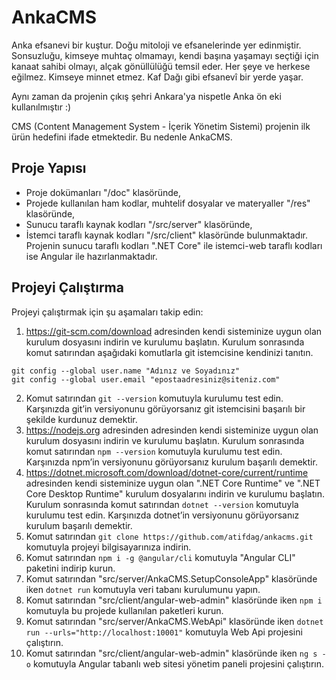 # AnkaCMS
Anka efsanevi bir kuştur. Doğu mitoloji ve efsanelerinde yer edinmiştir. Sonsuzluğu, kimseye muhtaç olmamayı, kendi başına yaşamayı  seçtiği için kanaat sahibi olmayı, alçak gönüllülüğü temsil eder. Her şeye ve herkese eğilmez. Kimseye minnet etmez. Kaf Dağı gibi efsanevî bir yerde yaşar. 

Aynı zaman da projenin çıkış şehri Ankara'ya nispetle Anka ön eki kullanılmıştır :) 

CMS (Content Management System - İçerik Yönetim Sistemi) projenin ilk ürün hedefini ifade etmektedir. Bu nedenle AnkaCMS.
## Proje Yapısı
- Proje dokümanları "/doc" klasöründe,
- Projede kullanılan ham kodlar, muhtelif dosyalar ve materyaller "/res" klasöründe,
- Sunucu taraflı kaynak kodları "/src/server" klasöründe,
- İstemci taraflı kaynak kodları "/src/client" klasöründe
bulunmaktadır.
Projenin sunucu taraflı kodları ".NET Core" ile istemci-web taraflı kodları ise Angular ile hazırlanmaktadır.
## Projeyi Çalıştırma
Projeyi çalıştırmak için şu aşamaları takip edin:
1. https://git-scm.com/download adresinden kendi sisteminize uygun olan kurulum dosyasını indirin ve kurulumu başlatın. Kurulum sonrasında komut satırından aşağıdaki komutlarla git istemcisine kendinizi tanıtın.
```
git config --global user.name "Adınız ve Soyadınız"
git config --global user.email "epostaadresiniz@siteniz.com"
```
2. Komut satırından ```git --version``` komutuyla kurulumu test edin. Karşınızda git’in versiyonunu görüyorsanız git istemcisini başarılı bir şekilde kurdunuz demektir.
3. https://nodejs.org adresinden adresinden kendi sisteminize uygun olan kurulum dosyasını indirin ve kurulumu başlatın. Kurulum sonrasında komut satırından ```npm --version``` komutuyla kurulumu test edin. Karşınızda npm’in versiyonunu görüyorsanız kurulum başarılı demektir.
4. https://dotnet.microsoft.com/download/dotnet-core/current/runtime adresinden kendi sisteminize uygun olan ".NET Core Runtime" ve ".NET Core Desktop Runtime" kurulum dosyalarını indirin ve kurulumu başlatın. Kurulum sonrasında komut satırından ```dotnet --version``` komutuyla kurulumu test edin. Karşınızda dotnet’in versiyonunu görüyorsanız kurulum başarılı demektir.
5. Komut satırından ```git clone https://github.com/atifdag/ankacms.git``` komutuyla projeyi bilgisayarınıza indirin.
6. Komut satırından ```npm i -g @angular/cli``` komutuyla "Angular CLI" paketini indirip kurun.
7. Komut satırından "src/server/AnkaCMS.SetupConsoleApp" klasöründe iken ```dotnet run``` komutuyla veri tabanı kurulumunu yapın.
8. Komut satırından "src/client/angular-web-admin" klasöründe iken ```npm i``` komutuyla bu projede kullanılan paketleri kurun.
9. Komut satırından "src/server/AnkaCMS.WebApi" klasöründe iken ```dotnet run --urls="http://localhost:10001"``` komutuyla Web Api projesini çalıştırın.
10. Komut satırından "src/client/angular-web-admin" klasöründe iken ```ng s -o``` komutuyla Angular tabanlı web sitesi yönetim paneli projesini çalıştırın.
